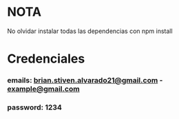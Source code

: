 # NOTA
No olvidar instalar todas las dependencias con npm install

# Credenciales

### emails: brian.stiven.alvarado21@gmail.com - example@gmail.com
### password: 1234
